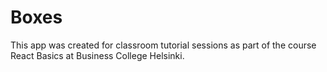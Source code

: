 # Boxes

This app was created for classroom tutorial sessions as part of the course React Basics at Business College Helsinki.

